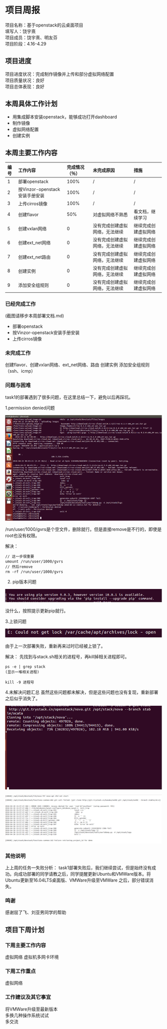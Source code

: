 
# 项目周报

项目名称：基于openstack的云桌面项目</br>
填写人：饶宇熹</br>
项目成员：饶宇熹、明友芬</br>
项目阶段：4.16-4.29


## 项目进度

项目进度状况：完成制作镜像并上传和部分虚拟网络配置</br>
项目质量状况：良好</br>
项目总体表现：良好</br>


## 本周具体工作计划

* 用集成脚本安装openstack，能够成功打开dashboard
* 制作镜像
* 虚拟网络配置
* 创建实例


## 本周主要工作内容 


| 编号 | 工作内容 | 完成情况（％）| 未完成原因 | 措施
| :-------------- | :------------ | :------------ | :------------ | :------------ |
| 1 | 部署openstack | 100% | / | / |
| 2 | 按Vinzor-openstack安装手册安装 | 100% | / | / |
| 3 | 上传cirros镜像 | 100% | / | / |
| 4 | 创建flavor | 50% | 对虚拟网络不熟悉 | 看文档，继续学习 |
| 5 | 创建vxlan网络 | 0 | 没有完成创建虚拟网络，无法继续 | 继续完成创建虚拟网络 |
| 6 | 创建ext_net网络 | 0 | 没有完成创建虚拟网络，无法继续 | 继续完成创建虚拟网络 |
| 7 | 创建ext_net路由 | 0 | 没有完成创建虚拟网络，无法继续 | 继续完成创建虚拟网络 |
| 8 | 创建实例 | 0 | 没有完成创建虚拟网络，无法继续 | 继续完成创建虚拟网络
| 9 | 添加安全组规则 | 0 | 没有完成创建虚拟网络，无法继续 | 继续完成创建虚拟网络


### 已经完成工作

(截图请移步本周部署文档.md)

* 部署openstack
* 按Vinzor-openstack安装手册安装
* 上传cirros镜像



### 未完成工作

创建flavor、创建vxlan网络、ext_net网络、路由
创建实例
添加安全组规则（ssh、icmp）


### 问题与困难

task1的部署遇到了很多问题，在这里总结一下，避免以后再踩坑。

1.permission denied问题

![](images/err2.PNG)


/run/user/1000/gvrs是个空文件，删除就行。但是直接remove是不行的，即使是root也没有权限。


解决：
```
// 这一步很重要
umount /run/user/1000/gvrs
// 然后remove
rm -rf /run/user/1000/gvrs
```


2. pip版本问题

![](images/err3.PNG)

没什么，按照提示更新pip就行。


3.上锁问题

![](images/err4.PNG)

由于上一次部署失败，重新再来过时已经被上锁了。

解决：
先找到与stack.sh相关的进程号，再kill掉相关进程即可。
```
ps -e | grep stack
(显示一堆相关进程)

kill -9 进程号
```

4.未解决问题汇总
虽然这些问题都未解决，但是这些问题也没有复现，重新部署之后似乎消失了。

![](images/err1.PNG)

![](images/err5.PNG)


### 其他说明

上上周的任务一失败分析：
task1部署失败后，我们继续尝试，但是始终没有成功。向成功部署的同学请教之后，同学提醒更新Ubuntu和VMWare版本。将Ubuntu更新至16.04LTS桌面版、VMWare升级至VMWare 之后，部分错误消失。



### 鸣谢
感谢屈了飞、刘亚男同学的帮助


## 项目下周计划

### 下周主要工作内容

虚拟网络
虚拟机多网卡环境

### 下周工作重点

虚拟网络

### 工作建议及其它事宜

将VMWare升级至最新版本</br>
多换几种操作系统试试</br>
多交流</br>


